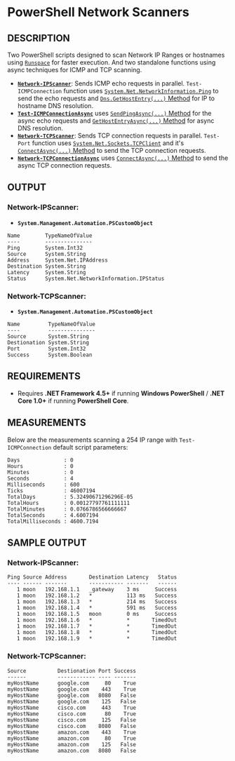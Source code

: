# PowerShell Network Scanners

## DESCRIPTION
Two PowerShell scripts designed to scan Network IP Ranges or hostnames using [`Runspace`](https://docs.microsoft.com/en-us/dotnet/api/system.management.automation.runspaces.runspace?view=powershellsdk-7.0.0) for faster execution. And two standalone functions using async techniques for ICMP and TCP scanning.

- [__`Network-IPScanner`__](https://github.com/santysq/Network-IPScanner/blob/main/Network-IPScanner.ps1): Sends ICMP echo requests in parallel. `Test-ICMPConnection` function uses [`System.Net.NetworkInformation.Ping`](https://docs.microsoft.com/en-us/dotnet/api/system.net.networkinformation.ping?view=net-6.0) to send the echo requests and [`Dns.GetHostEntry(...)` Method](https://docs.microsoft.com/en-us/dotnet/api/system.net.dns.gethostentry?view=net-6.0) for IP to hostname DNS resolution.
- [__`Test-ICMPConnectionAsync`__](https://github.com/santysq/PowerShell-Network-Scanners/blob/main/Test-ICMPConnectionAsync.ps1) uses [`SendPingAsync(...)` Method](https://docs.microsoft.com/en-us/dotnet/api/system.net.networkinformation.ping.sendpingasync?view=net-6.0) for the async echo requests and [`GetHostEntryAsync(...)` Method](https://docs.microsoft.com/en-us/dotnet/api/system.net.dns.gethostentryasync?view=net-6.0#system-net-dns-gethostentryasync(system-net-ipaddress)) for async DNS resolution.
- [__`Network-TCPScanner`__](https://github.com/santysq/Network-IPScanner/blob/main/Network-TCPScanner.ps1): Sends TCP connection requests in parallel. `Test-Port` function uses [`System.Net.Sockets.TCPClient`](https://docs.microsoft.com/en-us/dotnet/api/system.net.sockets.tcpclient?view=net-6.0) and it's [`ConnectAsync(...)` Method](https://docs.microsoft.com/en-us/dotnet/api/system.net.sockets.tcpclient.connectasync?view=net-6.0#system-net-sockets-tcpclient-connectasync(system-net-ipaddress-system-int32)) to send the TCP connection requests.
- [__`Network-TCPConnectionAsync`__](https://github.com/santysq/PowerShell-Network-Scanners/blob/main/Network-TCPScanner.ps1) uses [`ConnectAsync(...)` Method](https://docs.microsoft.com/en-us/dotnet/api/system.net.sockets.tcpclient.connectasync?view=net-6.0#system-net-sockets-tcpclient-connectasync(system-net-ipaddress-system-int32)) to send the async TCP connection requests.

## OUTPUT

### Network-IPScanner:

- __```System.Management.Automation.PSCustomObject```__

```
Name        TypeNameOfValue
----        ---------------
Ping        System.Int32
Source      System.String
Address     System.Net.IPAddress
Destination System.String
Latency     System.String
Status      System.Net.NetworkInformation.IPStatus
```

### Network-TCPScanner:

- __```System.Management.Automation.PSCustomObject```__

```
Name         TypeNameOfValue
----         ---------------
Source       System.String
Destionation System.String
Port         System.Int32
Success      System.Boolean
```

## REQUIREMENTS
- Requires __.NET Framework 4.5+__ if running __Windows PowerShell__ / __.NET Core 1.0+__ if running __PowerShell Core__.


## MEASUREMENTS

Below are the measurements scanning a 254 IP range with `Test-ICMPConnection` default script parameters:

```
Days              : 0
Hours             : 0
Minutes           : 0
Seconds           : 4
Milliseconds      : 600
Ticks             : 46007194
TotalDays         : 5.32490671296296E-05
TotalHours        : 0.00127797761111111
TotalMinutes      : 0.0766786566666667
TotalSeconds      : 4.6007194
TotalMilliseconds : 4600.7194
```

## SAMPLE OUTPUT

### Network-IPScanner:

```
Ping Source Address       Destination Latency   Status
---- ------ -------       ----------- -------   ------
   1 moon   192.168.1.1   _gateway    3 ms     Success
   1 moon   192.168.1.2   *           113 ms   Success
   1 moon   192.168.1.3   *           214 ms   Success
   1 moon   192.168.1.4   *           591 ms   Success
   1 moon   192.168.1.5   moon        0 ms     Success
   1 moon   192.168.1.6   *           *       TimedOut
   1 moon   192.168.1.7   *           *       TimedOut
   1 moon   192.168.1.8   *           *       TimedOut
   1 moon   192.168.1.9   *           *       TimedOut
```

### Network-TCPScanner:

```
Source          Destionation Port Success
------          ------------ ---- -------
myHostName      google.com     80    True
myHostName      google.com    443    True
myHostName      google.com   8080   False
myHostName      google.com    125   False
myHostName      cisco.com     443    True
myHostName      cisco.com      80    True
myHostName      cisco.com     125   False
myHostName      cisco.com    8080   False
myHostName      amazon.com    443    True
myHostName      amazon.com     80    True
myHostName      amazon.com    125   False
myHostName      amazon.com   8080   False
```
